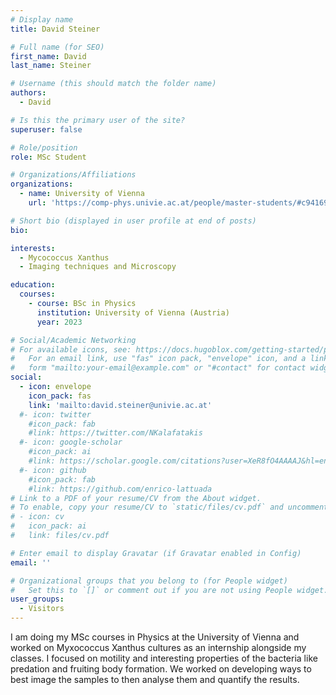 ```yaml
---
# Display name
title: David Steiner

# Full name (for SEO)
first_name: David 
last_name: Steiner

# Username (this should match the folder name)
authors:
  - David

# Is this the primary user of the site?
superuser: false

# Role/position
role: MSc Student

# Organizations/Affiliations
organizations:
  - name: University of Vienna
    url: 'https://comp-phys.univie.ac.at/people/master-students/#c941698'

# Short bio (displayed in user profile at end of posts)
bio: 

interests:
  - Mycococcus Xanthus
  - Imaging techniques and Microscopy

education:
  courses:
    - course: BSc in Physics 
      institution: University of Vienna (Austria)
      year: 2023

# Social/Academic Networking
# For available icons, see: https://docs.hugoblox.com/getting-started/page-builder/#icons
#   For an email link, use "fas" icon pack, "envelope" icon, and a link in the
#   form "mailto:your-email@example.com" or "#contact" for contact widget.
social:
  - icon: envelope
    icon_pack: fas
    link: 'mailto:david.steiner@univie.ac.at'
  #- icon: twitter
    #icon_pack: fab
    #link: https://twitter.com/NKalafatakis
  #- icon: google-scholar
    #icon_pack: ai
    #link: https://scholar.google.com/citations?user=XeR8fO4AAAAJ&hl=en&oi=ao
  #- icon: github
    #icon_pack: fab
    #link: https://github.com/enrico-lattuada
# Link to a PDF of your resume/CV from the About widget.
# To enable, copy your resume/CV to `static/files/cv.pdf` and uncomment the lines below.
# - icon: cv
#   icon_pack: ai
#   link: files/cv.pdf

# Enter email to display Gravatar (if Gravatar enabled in Config)
email: ''

# Organizational groups that you belong to (for People widget)
#   Set this to `[]` or comment out if you are not using People widget.
user_groups:
  - Visitors
---
```


I am doing my MSc courses in Physics at the University of Vienna and worked on Myxococcus Xanthus cultures as an internship alongside my classes. I focused on motility and interesting properties of the bacteria like predation and fruiting body formation. We worked on developing ways to best image the samples to then analyse them and quantify the results.
